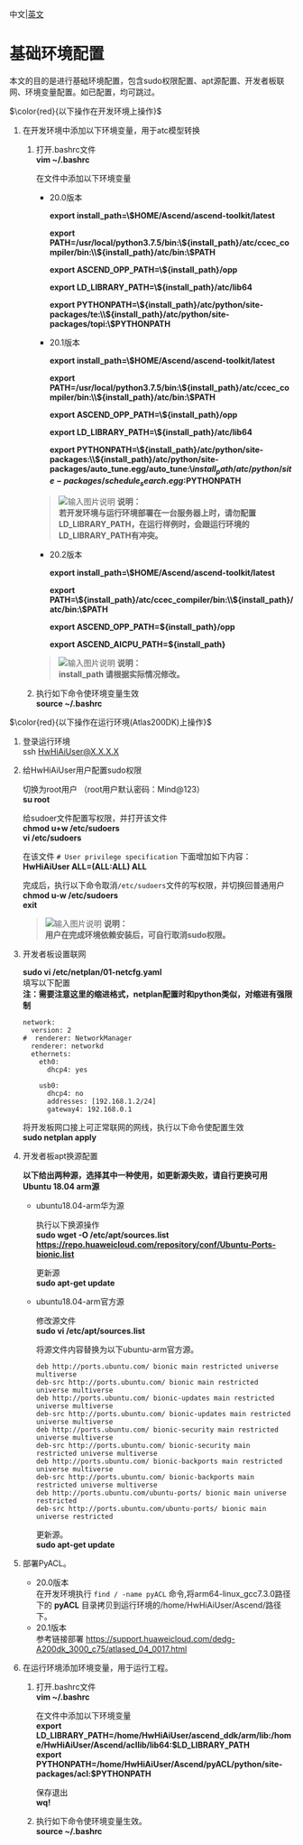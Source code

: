 中文|[英文](README_200DK_EN.md) 
 
# 基础环境配置  
本文的目的是进行基础环境配置，包含sudo权限配置、apt源配置、开发者板联网、环境变量配置。如已配置，均可跳过。  

$\color{red}{以下操作在开发环境上操作}$
  
1. 在开发环境中添加以下环境变量，用于atc模型转换 
    
    1.  打开.bashrc文件  
        **vim ~/.bashrc** 
      
        在文件中添加以下环境变量  
        - 20.0版本  

            **export install_path=\\$HOME/Ascend/ascend-toolkit/latest**
    
            **export PATH=/usr/local/python3.7.5/bin:\\${install_path}/atc/ccec_compiler/bin:\\${install_path}/atc/bin:\\$PATH**  
    
            **export ASCEND_OPP_PATH=\\${install_path}/opp**  
   
            **export LD_LIBRARY_PATH=\\${install_path}/atc/lib64**  

            **export PYTHONPATH=\\${install_path}/atc/python/site-packages/te:\\${install_path}/atc/python/site-packages/topi:\\$PYTHONPATH**   
            
    
        - 20.1版本  

            **export install_path=\\$HOME/Ascend/ascend-toolkit/latest**
    
            **export PATH=/usr/local/python3.7.5/bin:\\${install_path}/atc/ccec_compiler/bin:\\${install_path}/atc/bin:\\$PATH**  
    
            **export ASCEND_OPP_PATH=\\${install_path}/opp**  
   
            **export LD_LIBRARY_PATH=\\${install_path}/atc/lib64**  
          
            **export PYTHONPATH=\\${install_path}/atc/python/site-packages:\\${install_path}/atc/python/site-packages/auto_tune.egg/auto_tune:\\${install_path}/atc/python/site-packages/schedule_search.egg:$PYTHONPATH**  
 

        >![输入图片说明](https://images.gitee.com/uploads/images/2020/1130/162342_1d7d35d7_7401379.png "屏幕截图.png") **说明：**    
        >**若开发环境与运行环境部署在一台服务器上时，请勿配置LD_LIBRARY_PATH，在运行样例时，会跟运行环境的LD_LIBRARY_PATH有冲突。**

        - 20.2版本 

            **export install_path=\\$HOME/Ascend/ascend-toolkit/latest** 

            **export PATH=\\${install_path}/atc/ccec_compiler/bin:\\${install_path}/atc/bin:\\$PATH**  

            **export ASCEND_OPP_PATH=\${install_path}/opp**  

            **export ASCEND_AICPU_PATH=\${install_path}**  
        >![输入图片说明](https://images.gitee.com/uploads/images/2020/1130/162342_1d7d35d7_7401379.png "屏幕截图.png") **说明：**    
        >**install_path 请根据实际情况修改。**

    2.  执行如下命令使环境变量生效   
        **source ~/.bashrc**  
  
$\color{red}{以下操作在运行环境(Atlas200DK)上操作}$  
1.  登录运行环境  
    ssh HwHiAiUser@X.X.X.X  

2.  给HwHiAiUser用户配置sudo权限
    

    切换为root用户 （root用户默认密码：Mind@123）   
    **su root**

    给sudoer文件配置写权限，并打开该文件  
    **chmod u+w /etc/sudoers**   
    **vi /etc/sudoers** 

    在该文件 `# User privilege specification` 下面增加如下内容：  
     **HwHiAiUser    ALL=(ALL:ALL) ALL** 

      
    完成后，执行以下命令取消`/etc/sudoers`文件的写权限，并切换回普通用户  
     **chmod u-w /etc/sudoers**  
     **exit**
    >![输入图片说明](https://images.gitee.com/uploads/images/2020/1130/162342_1d7d35d7_7401379.png "屏幕截图.png") **说明：**    
    >**用户在完成环境依赖安装后，可自行取消sudo权限。**

3.  开发者板设置联网
     
    **sudo vi /etc/netplan/01-netcfg.yaml**   
    填写以下配置  
    **注：需要注意这里的缩进格式，netplan配置时和python类似，对缩进有强限制** 

    ```
    network:
      version: 2
    #  renderer: NetworkManager
      renderer: networkd
      ethernets:
        eth0:
          dhcp4: yes 
   
        usb0:
          dhcp4: no 
          addresses: [192.168.1.2/24] 
          gateway4: 192.168.0.1
    ``` 
   

    将开发板网口接上可正常联网的网线，执行以下命令使配置生效   
    **sudo netplan apply**      
  
4.  开发者板apt换源配置

     **以下给出两种源，选择其中一种使用，如更新源失败，请自行更换可用Ubuntu 18.04 arm源** 
    - ubuntu18.04-arm华为源  
 
        执行以下换源操作  
        **sudo wget -O /etc/apt/sources.list https://repo.huaweicloud.com/repository/conf/Ubuntu-Ports-bionic.list**   

        更新源  
        **sudo apt-get update** 

    - ubuntu18.04-arm官方源 

        修改源文件  
        **sudo vi /etc/apt/sources.list**   
         
        将源文件内容替换为以下ubuntu-arm官方源。
        ```
        deb http://ports.ubuntu.com/ bionic main restricted universe multiverse
        deb-src http://ports.ubuntu.com/ bionic main restricted universe multiverse
        deb http://ports.ubuntu.com/ bionic-updates main restricted universe multiverse
        deb-src http://ports.ubuntu.com/ bionic-updates main restricted universe multiverse
        deb http://ports.ubuntu.com/ bionic-security main restricted universe multiverse
        deb-src http://ports.ubuntu.com/ bionic-security main restricted universe multiverse
        deb http://ports.ubuntu.com/ bionic-backports main restricted universe multiverse
        deb-src http://ports.ubuntu.com/ bionic-backports main restricted universe multiverse
        deb http://ports.ubuntu.com/ubuntu-ports/ bionic main universe restricted
        deb-src http://ports.ubuntu.com/ubuntu-ports/ bionic main universe restricted  
        ```


        更新源。  
        **sudo apt-get update** 
5.  部署PyACL。  
    - 20.0版本  
    在开发环境执行 `find / -name pyACL` 命令,将arm64-linux_gcc7.3.0路径下的 **pyACL** 目录拷贝到运行环境的/home/HwHiAiUser/Ascend/路径下。
    - 20.1版本  
    参考链接部署  https://support.huaweicloud.com/dedg-A200dk_3000_c75/atlased_04_0017.html

6.  在运行环境添加环境变量，用于运行工程。
    1.  打开.bashrc文件  
        **vim ~/.bashrc** 
      
        在文件中添加以下环境变量  
        **export LD_LIBRARY_PATH=/home/HwHiAiUser/ascend_ddk/arm/lib:/home/HwHiAiUser/Ascend/acllib/lib64:\$LD_LIBRARY_PATH**     
        **export PYTHONPATH=/home/HwHiAiUser/Ascend/pyACL/python/site-packages/acl:\$PYTHONPATH**

        保存退出  
        **wq!**   
        

     2.  执行如下命令使环境变量生效。  
        **source ~/.bashrc**

 